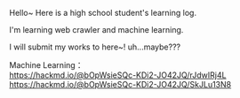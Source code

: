 Hello~
Here is a high school student's learning log.

I'm learning web crawler and machine learning.

I will submit my works to here~!
uh...maybe???


Machine Learning：  
https://hackmd.io/@bOpWsieSQc-KDi2-JO42JQ/rJdwIRj4L  
https://hackmd.io/@bOpWsieSQc-KDi2-JO42JQ/SkJLu13N8
